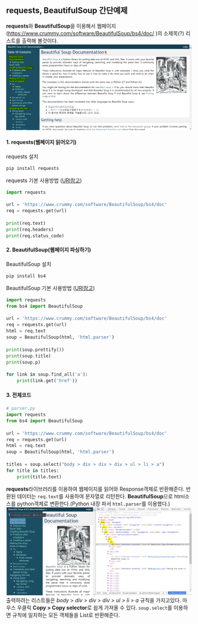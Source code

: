 ## requests, BeautifulSoup 간단예제

**requests**와 **BeautifulSoup**을 이용해서 웹페이지(https://www.crummy.com/software/BeautifulSoup/bs4/doc/ )의 소제목(?) 리스트를 출력해 볼것이다.
![웹페이지 이미지](./webpage.PNG)

#### 1. requests(웹페이지 읽어오기)<br> 
requests 설치
```bash
pip install requests
```
requests 기본 사용방법 ([URl참고](http://docs.python-requests.org/en/latest/user/quickstart/#make-a-request))
```python
import requests

url = 'https://www.crummy.com/software/BeautifulSoup/bs4/doc'
req = requests.get(url)

print(req.text)
print(req.headers)
print(req.status_code)
```
#### 2. BeautifulSoup(웹페이지 파싱하기)<br> 
BeautifulSoup 설치
```bash
pip install bs4
```
BeautifulSoup 기본 사용방법 ([URl참고](https://www.crummy.com/software/BeautifulSoup/bs4/doc/))
```python
import requests
from bs4 import BeautifulSoup

url = 'https://www.crummy.com/software/BeautifulSoup/bs4/doc'
req = requests.get(url)
html = req.text
soup = BeautifulSoup(html, 'html.parser')

print(soup.prettify())
print(soup.title)
print(soup.p)

for link in soup.find_all('a'):
    print(link.get('href'))
```

#### 3. 전체코드<br> 
```python
# parser.py
import requests
from bs4 import BeautifulSoup

url = 'https://www.crummy.com/software/BeautifulSoup/bs4/doc'
req = requests.get(url)
html = req.text
soup = BeautifulSoup(html, 'html.parser')

titles = soup.select("body > div > div > div > ul > li > a")
for title in titles:
    print(title.text)
```
**requests**라이브러리를 이용하여 웹페이지를 읽어와 Response객체로 반환해준다. 반환된 데이터는 `req.text`를 사용하여 문자열로 리턴한다.
**BeautifulSoup**으로 html소스를 python객체로 변환한다.(Python 내장 파서 `html.parser`를 이용했다.)
![웹페이지 이미지2](./webpage-html.PNG)
출력하려는 리스트들은 _body > div > div > div > ul > li > a_ 규칙을 가지고있다. 
마우스 우클릭 **Copy > Copy selector**로 쉽게 가져올 수 있다. `soup.select`를 이용하면 규칙에 일치하는 모든 객체들을 List로 반환해준다.